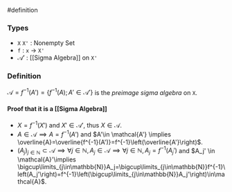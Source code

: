 #definition
### Types
- `X` `X'` : Nonempty Set
- `f` : `x` $\to$ `X'`
- $\mathcal{A}'$ : [[Sigma Algebra]] on `X'`
### Definition
$\mathcal{A} = f^{-1}\left(A'\right)=\lbrace f^{-1}\left(A\right);A'\in\mathcal{A'}\rbrace$ is the *preimage sigma algebra* on `X`.
#### Proof that it is a [[Sigma Algebra]]
- $X=f^{-1}(X')$ and $X'\in \mathcal{A'}$, thus $X\in\mathcal{A}$.
- $A \in \mathcal{A} \implies A = f^{-1}(A')$ and $A'\in \mathcal{A'} \implies \overline{A}=\overline{f^{-1}(A')}=f^{-1}\left(\overline{A'}\right)$.
- $\left(A_j\right)_{j \in \mathbb{N}}\subset \mathcal{A} \implies \forall j \in \mathbb{N}, A_j\in \mathcal{A}\implies\forall j\in\mathbb{N},A_j=f^{-1}\left(A_j'\right)$ and $A_j' \in \mathcal{A}'\implies \bigcup\limits_{j\in\mathbb{N}}A_j=\bigcup\limits_{j\in\mathbb{N}}f^{-1}\left(A_j'\right)=f^{-1}\left(\bigcup\limits_{j\in\mathbb{N}}A_j'\right)\in\mathcal{A}$.